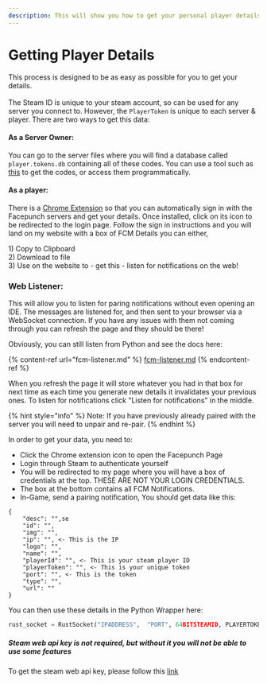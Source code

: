 ```yaml
---
description: This will show you how to get your personal player details using the RustCli
---
```


# Getting Player Details

This process is designed to be as easy as possible for you to get your details.\
\
The Steam ID is unique to your steam account, so can be used for any server you connect to. However, the `PlayerToken` is unique to each server & player. There are two ways to get this data:

#### As a Server Owner:

You can go to the server files where you will find a database called `player.tokens.db` containing all of these codes. You can use a tool such as [this](https://sqlitebrowser.org/) to get the codes, or access them programmatically.

#### **As a player:**

There is a [Chrome Extension](https://chrome.google.com/webstore/detail/rustpluspy-link-companion/gojhnmnggbnflhdcpcemeahejhcimnlf?hl=en) so that you can automatically sign in with the Facepunch servers and get your details. Once installed, click on its icon to be redirected to the login page. Follow the sign in instructions and you will land on my website with a box of FCM Details you can either,&#x20;

1\) Copy to Clipboard \
2\) Download to file \
3\) Use on the website to - get this - listen for notifications on the web!



### Web Listener:

This will allow you to listen for paring notifications without even opening an IDE. The messages are listened for, and then sent to your browser via a WebSocket connection. If you have any issues with them not coming through you can refresh the page and they should be there!

Obviously, you can still listen from Python and see the docs here:

{% content-ref url="fcm-listener.md" %}
[fcm-listener.md](fcm-listener.md)
{% endcontent-ref %}

When you refresh the page it will store whatever you had in that box for next time as each time you generate new details it invalidates your previous ones. To listen for notifications click "Listen for notifications" in the middle.

{% hint style="info" %}
Note: If you have previously already paired with the server you will need to unpair and re-pair.
{% endhint %}

In order to get your data, you need to:

* Click the Chrome extension icon to open the Facepunch Page
* Login through Steam to authenticate yourself
* You will be redirected to my page where you will have a box of credentials at the top. THESE ARE NOT YOUR LOGIN CREDENTIALS.
* The box at the bottom contains all FCM Notifications.&#x20;
* In-Game, send a pairing notification, You should get data like this:

```
{
    "desc": "",se
    "id": "",
    "img": "",
    "ip": "", <- This is the IP 
    "logo": "",
    "name": "",
    "playerId": "", <- This is your steam player ID
    "playerToken": "", <- This is your unique token
    "port": "", <- This is the token
    "type": "",
    "url": ""
}
```

You can then use these details in the Python Wrapper here:

```python
rust_socket = RustSocket("IPADDRESS",  "PORT", 64BITSTEAMID, PLAYERTOKEN, STEAM_WEB_API_KEY)
```

##### Steam web api key is not required, but without it you will not be able to use some features

To get the steam web api key, please follow this [link](https://steamcommunity.com/dev/apikey)
